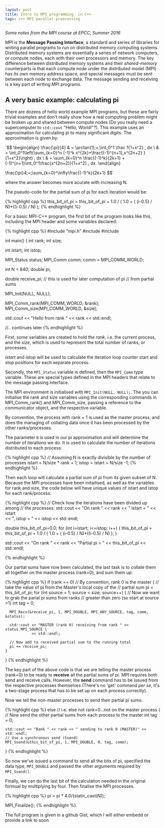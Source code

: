 ```yaml
---
layout: post
title: Intro to MPI programming  in C++
tags: c++ MPI parallel-proecessing
---
```


*Some notes from the MPI course at EPCC, Summer 2016*

MPI is the **Message Passing Interface**, a standard and series of libraries for writing parallel programs to run on distributed memory computing systems. Distributed memory systems are essentially a series of network computers, or compute nodes, each with their own processors and memory. The key difference between *distributed* memory systems and their *shared-memory* counterparts is that each compute node under the distributed model (MPI) has its own memory address space, and special messages must be sent between each node to exchange data. The message sending and receiving is a key part of writing MPI programs.

## A very basic example: calculating pi

There are dozens of hello world example MPI programs, but these are fairly trivial examples and don't really show how a real computing problem might be broken up and shared between compute nodes (Do you really need a supercomputer to `std::cout` "Hello, World!"?). This example uses an approximation for calculating pi to many significant digits. The approximation is given by:

`$$
\\begin{align}
\frac{\pi}{4} & = \arctan(1)\;=\;\int_0^1 \frac 1{1+x^2} \, dx \\
& = \int_0^1\left(\sum_{k=0}^n (-1)^k x^{2k}+\frac{(-1)^{n+1}\,x^{2n+2} }{1+x^2}\right) \, dx \\
& = \sum_{k=0}^n \frac{(-1)^k}{2k+1}
+(-1)^{n+1}\int_0^1\frac{x^{2n+2}}{1+x^2} \, dx.
\\end{align}

\\frac{\pi}4\;=\;\sum_{k=0}^\infty\frac{(-1)^k}{2k+1}
$$`

where the answer becomes more acurate with increasing N.

The pseudo-code for the partial sum of pi for each iteration would be:

{% highlight cpp %}
this_bit_of_pi = this_bit_of_pi + 1.0 / ( 1.0 + ( (i-0.5) / N)*((i-0.5) / N) );
{% endhighlight %}

For a basic MPI-C++ program, the first bit of the program looks like this, including the MPI header and some variables declared:

{% highlight cpp %}
#include "mpi.h"
#include <iostream>
#include <cmath>

int main()
{
  int rank;
  int size;

  int istart;
  int istop;


  MPI_Status status;
  MPI_Comm comm;
  comm = MPI_COMM_WORLD;

  int N = 840;
  double pi;

  double receive_pi;
  // this is used for later computation of pi
  // from partial sums

  MPI_Init(NULL, NULL);

  MPI_Comm_rank(MPI_COMM_WORLD, &rank);
  MPI_Comm_size(MPI_COMM_WORLD, &size);

  std::cout << "Hello from rank " << rank << std::endl;

  //.. continues later
{% endhighlight %}

First, some variables are created to hold the *rank*, i.e. the current process, and the *size*, which is used to represent the total number of ranks, or processes.

*istart* and *istop* will be used to calculate the iteration loop counter start and stop positions for each separate process.

Secondly, the `MPI_Status` variable is defined, then the `MPI_Comm` type variable. These are special types defined in the MPI headers that relate to the message passing interface.

The MPI environment is initialised with `MPI_Init(NULL, NULL);`. The you can initialise the rank and size variables using the corresponding commands in MPI_Comm_rank() and MPI_Comm_size, passing a reference to the communicator object, and the respective variable.

By convention, the process with rank = 1 is used as the master process, and does the managing of collating data once it has been processed by the other ranks/processes.

The parameter `N` is used in our pi approximation and will determine the number of iterations we do. It is used to calculate the number of iterations distributed to each process:

{% highlight cpp %}
  // Assuming N is exactly divisible by the number of processes
  istart = N/size * rank + 1;
  istop = istart + N/size -1;
{% endhighlight %}

Then each loop will calculate a partial sum of pi from its given subset of N.
Because the MPI processes have been initailised, as well as the variables for rank and size, the code below will have unique values of istart and istop for each rank/process:

{% highlight cpp %}
  // Check how the iterations have been divided up among 
  // the processes:
  std::cout << "On rank " << rank << " istart = " << istart \
            << ", istop = " << istop << std::endl;

  double this_bit_of_pi=0.0;
  for (int i=istart; i<=istop; i++)
  {
    this_bit_of_pi = this_bit_of_pi + 1.0 / ( 1.0 + ( (i-0.5) / N)*((i-0.5) / N) );
  }

  std::cout << "On rank " << rank << "Partial pi = " << this_bit_of_pi << std::endl;

{% endhighlight %}

Our partial sums have now been calculated, the last task is to collate them all together on the master process (rank=0), and sum them up:

{% highlight cpp %}
  if (rank == 0) // By convention, rank 0 is the master
  {
    // take the value of pi from the Master's local copy of the 
    // partial sum
    pi = this_bit_of_pi;
    for (int source = 1; source < size; source++)
    {
      // Now we want to grab the parial pi sums from ranks
      // greater than zero (so start at source =1)
      int tag = 0;

      MPI_Recv(&receive_pi, 1, MPI_DOUBLE, MPI_ANY_SOURCE, tag, comm, &status);

      std::cout << "MASTER (rank 0) receiving from rank " << status.MPI_SOURCE \
                << std::endl;

      // Now add to received partial sum to the running total
      pi += receive_pi;
    }
  }
{% endhighlight %}

The key part of the above code is that we are telling the master process (rank=0) to be ready to **receive** all the partial sums of pi. MPI requires both send and receive calls. However, the **send** command has to be issued from the respective processes themselves (There's no 'get' command *per se*, it's a two-stage process that has to be set up on each process correctly).

Now we tell the non-master processes to send their partial pi sums:

{% highlight cpp %}
  else // i.e. else not rank=0...not on the master process
  {
    // Now send the other partial sums from each process to the master
    int tag = 0;

    std::cout << "Rank " << rank << " sending to rank 0 (MASTER)" << std::endl;
    // Use a synchronous send (Ssend)
    MPI_Ssend(&this_bit_of_pi, 1, MPI_DOUBLE, 0, tag, comm);
  }
{% endhighlight %}

So now we've issued a command to send all the bits of pi, specified the data type, `MPI_DOUBLE` and passed the other arguments required by `MPI_Ssend()`.

Finally, we can do the last bit of the calculation needed in the original formual by multiplying by four. Then finalise the MPI processes.

{% highlight cpp %}
  pi = pi * 4.0/(static_cast<double>(N));

  MPI_Finalize();
{% endhighlight %}.

The full program is given in a github Gist, which I will either embedd or provide a link to soon. 
